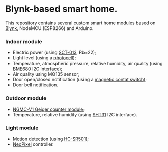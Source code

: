 # Blynk-based smart home.
This repository contains several custom smart home modules based on [Blynk](http://www.blynk.cc/), NodeMCU (ESP8266) and Arduino.

### Indoor module
- Electric power (using [SCT-013](https://openenergymonitor.org/emon/buildingblocks/ct-sensors-interface), Rb=22);
- Light level (using a [photocell](https://learn.adafruit.com/photocells/using-a-photocell));
- Temperature, atmospheric pressure, relative humidity, air quality (using [BME680](https://www.adafruit.com/product/3660) I2C interface);
- Air quality using MQ135 sensor;
- Door open/closed notification (using a [magnetic contat switch](https://www.adafruit.com/product/375));
- Door bell notification.

### Outdoor module
- [NGMC-V1 Geiger counter module](https://www.aliexpress.com/item/Free-shipping-Newer-Upgrade-Assembled-DIY-Geige-Geiger-Counter-Kit-Nuclear-Radiation-Detector-GM-Tube-connector/32336592385.html?spm=2114.13010608.0.0.yJGWUw);
- Temperature, relative humidity (using [SHT31](https://learn.adafruit.com/adafruit-sht31-d-temperature-and-humidity-sensor-breakout/overview) I2C interface).

### Light module
- Motion detection (using [HC-SR501](http://henrysbench.capnfatz.com/henrys-bench/arduino-sensors-and-input/arduino-hc-sr501-motion-sensor-tutorial/));
- [NeoPixel](https://www.adafruit.com/category/168) controller.
